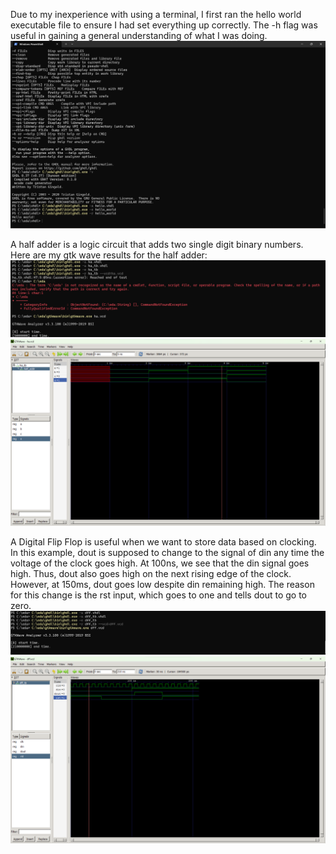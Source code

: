 Due to my inexperience with using a terminal, I first ran the hello world executable file to ensure I had set everything up correctly. The -h flag was useful in gaining a general understanding of what I was doing.
![Alt Text](EE322_Lab1_1.png)

A half adder is a logic circuit that adds two single digit binary numbers. Here are my gtk wave results for the half adder:
![Alt Text](EE322_Lab1_3.png)
![Alt Text](EE322_Lab1_2.png)

A Digital Flip Flop is useful when we want to store data based on clocking. In this example, dout is supposed to change to the signal of din any time the voltage of the clock goes high. At 100ns, we see that the din signal goes high. Thus, dout also goes high on the next rising edge of the clock. However, at 150ms, dout goes low despite din remaining high. The reason for this change is the rst input, which goes to one and tells dout to go to zero.
![Alt Text](EE322_Lab1_5.png)
![Alt Text](EE322_Lab1_4.png)

